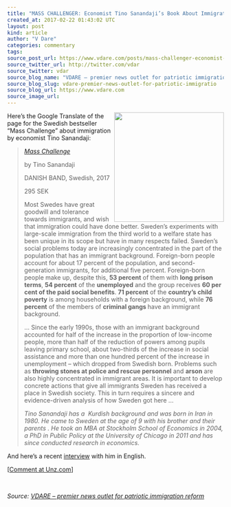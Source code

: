 ```yaml
---
title: "MASS CHALLENGER: Economist Tino Sanandaji’s Book About Immigration in Sweden"
created_at: 2017-02-22 01:43:02 UTC
layout: post
kind: article
author: "V Dare"
categories: commentary
tags: 
source_post_url: https://www.vdare.com/posts/mass-challenger-economist-tino-sanandajis-book-about-immigration-in-sweden
source_twitter_url: http://twitter.com/vdar
source_twitter: vdar
source_blog_name: "VDARE – premier news outlet for patriotic immigration reform"
source_blog_slug: vdare-premier-news-outlet-for-patriotic-immigratio
source_blog_url: https://www.vdare.com
source_image_url: 
---
```

<div class="pf-content"><p><img class="size-full wp-image-107767 alignright" title="" src="https://s3-us-west-2.amazonaws.com/vdare-live/wp-content/uploads/2017/02/21204133/tino.jpg" alt="" width="255" align="right" srcset="https://s3-us-west-2.amazonaws.com/vdare-live/wp-content/uploads/2017/02/21204133/tino.jpg 649w, https://s3-us-west-2.amazonaws.com/vdare-live/wp-content/uploads/2017/02/21204133/tino-150x86.jpg 150w, https://s3-us-west-2.amazonaws.com/vdare-live/wp-content/uploads/2017/02/21204133/tino-300x172.jpg 300w" sizes="(max-width: 649px) 100vw, 649px" />Here’s the Google Translate of the page for the Swedish bestseller “Mass Challenge” about immigration by economist Tino Sanandaji:</p>
<blockquote><p><a href="http://www.adlibris.com/se/bok/massutmaning-9789198378702"><em>Mass Challenge</em> </a></p>
<p>by Tino Sanandaji</p>
<p>DANISH BAND, Swedish, 2017</p>
<p>295 SEK</p>
<p>Most Swedes have great goodwill and tolerance towards immigrants, and wish that immigration could have done better. Sweden’s experiments with large-scale immigration from the third world to a welfare state has been unique in its scope but have in many respects failed. Sweden’s social problems today are increasingly concentrated in the part of the population that has an immigrant background. Foreign-born people account for about 17 percent of the population, and second-generation immigrants, for additional five percent. Foreign-born people make up, despite this, <strong>53 percent</strong> of them with <strong>long prison terms</strong>, <strong>54 percent</strong> of the <strong>unemployed</strong> and the group receives <strong>60 per cent of the paid social benefits</strong>. <strong>71 percent</strong> of the <strong>country’s child poverty</strong> is among households with a foreign background, while <strong>76 percent</strong> of the members of <strong>criminal gangs </strong>have an immigrant background.</p><!-- TAG START { player: "7518-804336-VDare - Outstream - Rev", owner: "ONE Video by AOL", for: "ONE Video by AOL" - BEINJS } --><div id="57966237cc52c74a5e1363c4" class="vdb_player vdb_57966237cc52c74a5e1363c456bcd17ce4b018167fea5539">    <script type="text/javascript" src="//delivery.vidible.tv/jsonp/pid=57966237cc52c74a5e1363c4/56bcd17ce4b018167fea5539_bein.js"></script></div><!-- TAG END { date: 07/25/16 } -->
<p>… Since the early 1990s, those with an immigrant background accounted for half of the increase in the proportion of low-income people, more than half of the reduction of powers among pupils leaving primary school, about two-thirds of the increase in social assistance and more than one hundred percent of the increase in unemployment – which dropped from Swedish born. Problems such as <strong>throwing stones at police and rescue personnel</strong> and <strong>arson</strong> are also highly concentrated in immigrant areas. It is important to develop concrete actions that give all immigrants Sweden has received a place in Swedish society. This in turn requires a sincere and evidence-driven analysis of how Sweden got here …</p>
<p><em>Tino Sanandaji has a  Kurdish background and was born in Iran in 1980. He came to Sweden at the age of 9 with his brother and their parents . He took an MBA at Stockholm School of Economics in 2004, a PhD in Public Policy at the University of Chicago in 2011 and has since conducted research in economics.</em></p></blockquote>
<p>And here’s a recent <a href="https://www.linkedin.com/pulse/sweden-brink-interview-dr-tino-sanandaji-erico-matias-tavares">interview</a> with him in English.</p>
<p>[<a href="http://www.unz.com/isteve/economist-tino-sanandajis-book-about-immigration-in-sweden/">Comment at Unz.com</a>]</p>
<p>&nbsp;</p>
</div><div class="">
    <i>Source: <a href="https://www.vdare.com">VDARE – premier news outlet for patriotic immigration reform</a></i>
</div>
